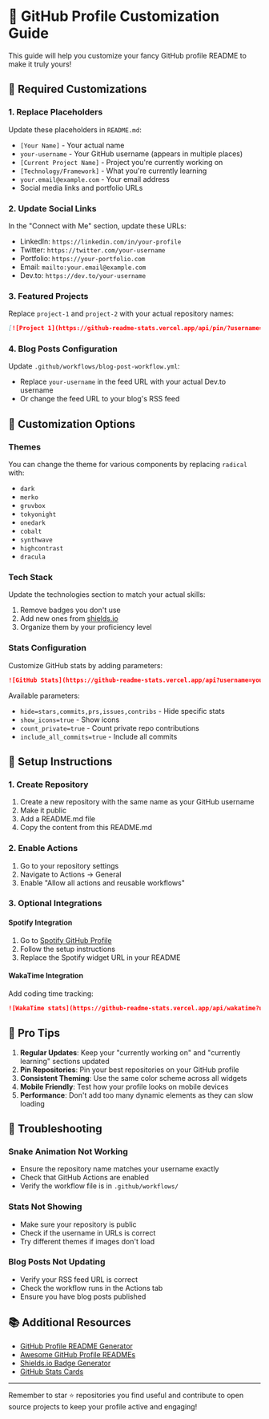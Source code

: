 # 🎨 GitHub Profile Customization Guide

This guide will help you customize your fancy GitHub profile README to make it truly yours!

## 📝 Required Customizations

### 1. Replace Placeholders

Update these placeholders in `README.md`:

- `[Your Name]` - Your actual name
- `your-username` - Your GitHub username (appears in multiple places)
- `[Current Project Name]` - Project you're currently working on
- `[Technology/Framework]` - What you're currently learning
- `your.email@example.com` - Your email address
- Social media links and portfolio URLs

### 2. Update Social Links

In the "Connect with Me" section, update these URLs:
- LinkedIn: `https://linkedin.com/in/your-profile`
- Twitter: `https://twitter.com/your-username`
- Portfolio: `https://your-portfolio.com`
- Email: `mailto:your.email@example.com`
- Dev.to: `https://dev.to/your-username`

### 3. Featured Projects

Replace `project-1` and `project-2` with your actual repository names:
```markdown
[![Project 1](https://github-readme-stats.vercel.app/api/pin/?username=your-username&repo=your-actual-repo&theme=radical&hide_border=true)](https://github.com/your-username/your-actual-repo)
```

### 4. Blog Posts Configuration

Update `.github/workflows/blog-post-workflow.yml`:
- Replace `your-username` in the feed URL with your actual Dev.to username
- Or change the feed URL to your blog's RSS feed

## 🎨 Customization Options

### Themes

You can change the theme for various components by replacing `radical` with:
- `dark`
- `merko`
- `gruvbox`
- `tokyonight`
- `onedark`
- `cobalt`
- `synthwave`
- `highcontrast`
- `dracula`

### Tech Stack

Update the technologies section to match your actual skills:
1. Remove badges you don't use
2. Add new ones from [shields.io](https://shields.io/)
3. Organize them by your proficiency level

### Stats Configuration

Customize GitHub stats by adding parameters:
```markdown
![GitHub Stats](https://github-readme-stats.vercel.app/api?username=your-username&show_icons=true&theme=radical&hide_border=true&count_private=true&include_all_commits=true)
```

Available parameters:
- `hide=stars,commits,prs,issues,contribs` - Hide specific stats
- `show_icons=true` - Show icons
- `count_private=true` - Count private repo contributions
- `include_all_commits=true` - Include all commits

## 🚀 Setup Instructions

### 1. Create Repository

1. Create a new repository with the same name as your GitHub username
2. Make it public
3. Add a README.md file
4. Copy the content from this README.md

### 2. Enable Actions

1. Go to your repository settings
2. Navigate to Actions → General
3. Enable "Allow all actions and reusable workflows"

### 3. Optional Integrations

#### Spotify Integration
1. Go to [Spotify GitHub Profile](https://github.com/kittinan/spotify-github-profile)
2. Follow the setup instructions
3. Replace the Spotify widget URL in your README

#### WakaTime Integration
Add coding time tracking:
```markdown
![WakaTime stats](https://github-readme-stats.vercel.app/api/wakatime?username=your-wakatime-username&theme=radical)
```

## 🎯 Pro Tips

1. **Regular Updates**: Keep your "currently working on" and "currently learning" sections updated
2. **Pin Repositories**: Pin your best repositories on your GitHub profile
3. **Consistent Theming**: Use the same color scheme across all widgets
4. **Mobile Friendly**: Test how your profile looks on mobile devices
5. **Performance**: Don't add too many dynamic elements as they can slow loading

## 🔧 Troubleshooting

### Snake Animation Not Working
- Ensure the repository name matches your username exactly
- Check that GitHub Actions are enabled
- Verify the workflow file is in `.github/workflows/`

### Stats Not Showing
- Make sure your repository is public
- Check if the username in URLs is correct
- Try different themes if images don't load

### Blog Posts Not Updating
- Verify your RSS feed URL is correct
- Check the workflow runs in the Actions tab
- Ensure you have blog posts published

## 📚 Additional Resources

- [GitHub Profile README Generator](https://rahuldkjain.github.io/gh-profile-readme-generator/)
- [Awesome GitHub Profile READMEs](https://github.com/abhisheknaiidu/awesome-github-profile-readme)
- [Shields.io Badge Generator](https://shields.io/)
- [GitHub Stats Cards](https://github.com/anuraghazra/github-readme-stats)

---

Remember to star ⭐ repositories you find useful and contribute to open source projects to keep your profile active and engaging!

